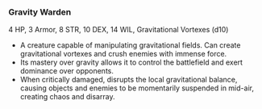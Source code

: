 ### Gravity Warden

4 HP, 3 Armor, 8 STR, 10 DEX, 14 WIL, Gravitational Vortexes (d10)

- A creature capable of manipulating gravitational fields. Can create gravitational vortexes and crush enemies with immense force.
- Its mastery over gravity allows it to control the battlefield and exert dominance over opponents.
- When critically damaged, disrupts the local gravitational balance, causing objects and enemies to be momentarily suspended in mid-air, creating chaos and disarray.

